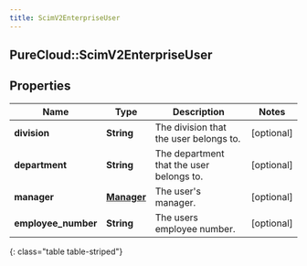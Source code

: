 ```yaml
---
title: ScimV2EnterpriseUser
---
```

## PureCloud::ScimV2EnterpriseUser

## Properties

|Name | Type | Description | Notes|
|------------ | ------------- | ------------- | -------------|
| **division** | **String** | The division that the user belongs to. | [optional] |
| **department** | **String** | The department that the user belongs to. | [optional] |
| **manager** | [**Manager**](Manager.html) | The user&#39;s manager. | [optional] |
| **employee_number** | **String** | The users employee number. | [optional] |
{: class="table table-striped"}


